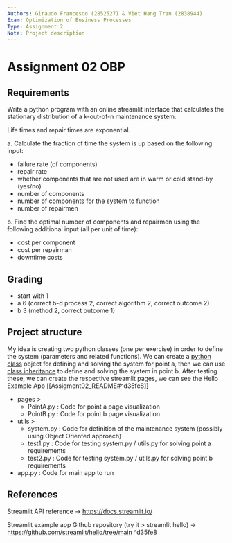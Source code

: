 ```yaml
---
Authors: Giraudo Francesco (2852527) & Viet Hang Tran (2838944)
Exam: Optimization of Business Processes
Type: Assignment 2
Note: Project description
---
```

# Assignment 02 OBP

## Requirements

Write a python program with an online streamlit interface that calculates the stationary distribution of a k-out-of-n maintenance system.

Life times and repair times are exponential.

a. Calculate the fraction of time the system is up based on the following input:

- failure rate (of components)
- repair rate
- whether components that are not used are in warm or cold stand-by (yes/no)
- number of components
- number of components for the system to function
- number of repairmen

b. Find the optimal number of components and repairmen using the following additional input (all per unit of time): 

- cost per component
- cost per repairman
- downtime costs

## Grading

- start with 1
- a 6 (correct b-d process 2, correct algorithm 2, correct outcome 2)  
- b 3 (method 2, correct outcome 1)

## Project structure

My idea is creating two python classes (one per exercise) in order to define the system (parameters and related functions). We can create a  [python class](https://www.w3schools.com/python/python_classes.asp) object for defining and solving the system for point a, then we can use [class inheritance](https://www.w3schools.com/python/python_inheritance.asp)  to define and solving the system in point b. After testing these, we can create the respective streamlit pages, we can see the Hello Example App [[Assigment02_README#^d35fe8]]

- pages >
  - PointA.py : Code for point a page visualization
  - PointB.py : Code for point b page visualization
- utils >
  - system.py : Code for definition of the maintenance system (possibly using Object Oriented approach)
  - test1.py : Code for testing system.py / utils.py for solving point a requirements
  - test2.py : Code for testing system.py / utils.py for solving point b requirements
- app.py :  Code for main app to run

## References

Streamlit API reference -> <https://docs.streamlit.io/>

Streamlit example app Github repository (try it > streamlit hello) -> <https://github.com/streamlit/hello/tree/main> ^d35fe8
